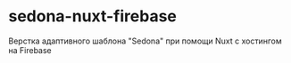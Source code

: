 # sedona-nuxt-firebase
Верстка адаптивного шаблона "Sedona" при помощи Nuxt с хостингом на Firebase
